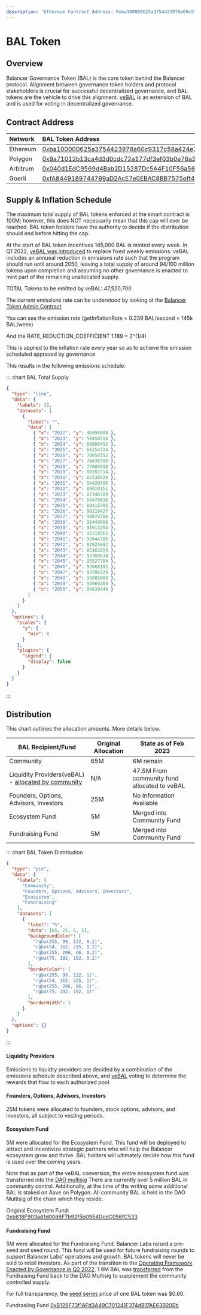 ```yaml
---
description: 'Ethereum Contract Address: 0xba100000625a3754423978a60c9317c58a424e3d'
---
```


# BAL Token

## Overview

Balancer Governance Token \(BAL\) is the core token behind the Balancer protocol. Alignment between governance token holders and protocol stakeholders is crucial for successful decentralized governance, and BAL tokens are the vehicle to drive this alignment. [veBAL](/concepts/governance/vebal/) is an extension of BAL and is used for voting in decentralized governance.

## Contract Address

| Network  | BAL Token Address                                                                                                                                              |
| :------- | :------------------------------------------------------------------------------------------------------------------------------------------------------------- |
| Ethereum | <span class="address-link">[0xba100000625a3754423978a60c9317c58a424e3d](https://etherscan.io/address/0xba100000625a3754423978a60c9317c58a424e3d)</span>        |
| Polygon  | <span class="address-link">[0x9a71012b13ca4d3d0cdc72a177df3ef03b0e76a3](https://polygonscan.com/address/0x9a71012b13ca4d3d0cdc72a177df3ef03b0e76a3)</span>     |
| Arbitrum | <span class="address-link">[0x040d1EdC9569d4Bab2D15287Dc5A4F10F56a56B8](https://arbiscan.io/address/0x040d1EdC9569d4Bab2D15287Dc5A4F10F56a56B8)</span>         |
| Goerli   | <span class="address-link">[0xfA8449189744799aD2AcE7e0EBAC8BB7575eff47](https://goerli.etherscan.io/address/0xfA8449189744799aD2AcE7e0EBAC8BB7575eff47)</span> |

## Supply & Inflation Schedule

The maximum total supply of BAL tokens enforced at the smart contract is 100M; however, this does NOT necessarily mean that this cap will ever be reached. BAL token holders have the authority to decide if the distribution should end before hitting the cap.

At the start of BAL token incentives 145,000 BAL is minted every week.  In Q1 2022, [veBAL was introduced](https://forum.balancer.fi/t/introducing-vebal-tokenomics/2512) 
to replace fixed weekly emissions.  veBAL includes an annueal reduction in emissions rate such that the program should 
run until around 2050, leaving a total supply of around 94/100 million tokens upon completion and assuming no other governance
is enacted to mint part of the remaining unallocated supply.

TOTAL Tokens to be emitted by veBAL: 47,520,700

The current emissions rate can be understood by looking at the [Balancer Token Admin Contract](https://etherscan.io/address/0xf302f9f50958c5593770fdf4d4812309ff77414f#readContract)

You can see the emission rate (getInflationRate = 0.239 BAL/second = 145k BAL/week)

And the RATE_REDUCTION_COEFFICIENT 1.189 = 2^(1/4)

This is applied to the inflation rate every year so as to achieve the emission scheduled approved by governance

This results in the following emissions schedule:

::: chart BAL Total Supply

```json
{
  "type": "line",
  "data": {
    "labels": [],
    "datasets": [
      {
        "label": "",
        "data": [
          { "x": "2022", "y": 46890000 },
          { "x": "2023", "y": 54450714 },
          { "x": "2024", "y": 60808492 },
          { "x": "2025", "y": 66154724 },
          { "x": "2026", "y": 70650352 },
          { "x": "2027", "y": 74430709 },
          { "x": "2028", "y": 77609598 },
          { "x": "2029", "y": 80282714 },
          { "x": "2030", "y": 82530528 },
          { "x": "2031", "y": 84420706 },
          { "x": "2032", "y": 86010151 },
          { "x": "2033", "y": 87346709 },
          { "x": "2034", "y": 88470616 },
          { "x": "2035", "y": 89415705 },
          { "x": "2036", "y": 90210427 },
          { "x": "2037", "y": 90878706 },
          { "x": "2038", "y": 91440660 },
          { "x": "2039", "y": 91913204 },
          { "x": "2040", "y": 92310565 },
          { "x": "2041", "y": 92644705 },
          { "x": "2042", "y": 92925682 },
          { "x": "2043", "y": 93161954 },
          { "x": "2044", "y": 93360634 },
          { "x": "2045", "y": 93527704 },
          { "x": "2046", "y": 93668193 },
          { "x": "2047", "y": 93786329 },
          { "x": "2048", "y": 93885669 },
          { "x": "2049", "y": 93969204 },
          { "x": "2050", "y": 94039448 }
        ]
      }
    ]
  },
  "options": {
    "scales": {
      "y": {
        "min": 0
      }
    },
    "plugins": {
      "legend": {
        "display": false
      }
    }
  }
}
```

:::

## Distribution

This chart outlines the allocation amounts. More details below.


 | BAL Recipient/Fund                                                                                                                                                      | Original Allocation                    | State as of Feb 2023                         |
 |-------------------------------------------------------------------------------------------------------------------------------------------------------------------------|----------------------------------------|----------------------------------------------|
 | Community                                                                                                                                                               | 65M                                    | 6M remain                                    |
 | Liquidity Providers(veBAL) - [allocated by community](https://snapshot.org/#/balancer.eth/proposal/0xc93aa02ea7153a53d124189567ba19aa28663c499cdbfa60fe9bf35bf574d2a7 ) | N/A                                    | 47.5M From community fund allocated to veBAL |
 | Founders, Options, Advisors, Investors                                                                                                                                  | 25M                                    | No Information Available                     |
 | Ecosystem Fund                                                                                                                                                          | 5M                                     | Merged into Community Fund                   |
 | Fundraising Fund                                                                                                                                                        | 5M                                     | Merged into Community Fund                   |


::: chart BAL Token Distribution

```json
{
  "type": "pie",
  "data": {
    "labels": [
      "Community",
      "Founders, Options, Advisors, Investors",
      "Ecosystem",
      "Fundraising"
    ],
    "datasets": [
      {
        "label": "%",
        "data": [65, 25, 5, 5],
        "backgroundColor": [
          "rgba(255, 99, 132, 0.2)",
          "rgba(54, 162, 235, 0.2)",
          "rgba(255, 206, 86, 0.2)",
          "rgba(75, 192, 192, 0.2)"
        ],
        "borderColor": [
          "rgba(255, 99, 132, 1)",
          "rgba(54, 162, 235, 1)",
          "rgba(255, 206, 86, 1)",
          "rgba(75, 192, 192, 1)"
        ],
        "borderWidth": 1
      }
    ]
  },
  "options": {}
}
```

:::

#### Liquidity Providers

Emissions to liquidty providers are decided by a combination of the emissions schedule described above, and [veBAL](./veBAL) voting
to determine the rewards that flow to each authorized pool.

#### Founders, Options, Advisors, Investors

25M tokens were allocated to founders, stock options, advisors, and investors, all subject to vesting periods.

#### Ecosystem Fund

5M were allocated for the Ecosystem Fund. This fund will be deployed to attract and incentivize strategic partners who 
will help the Balancer ecosystem grow and thrive. BAL holders will ultimately decide how this fund is used over the coming years.

Note that as part of the veBAL conversion, the entire ecosystem fund was transferred into the [DAO multisig](https://etherscan.io/address/0x10A19e7eE7d7F8a52822f6817de8ea18204F2e4f)
There are currently over 5 million BAL in community control.  Additionally, at the time of ths writing some additional BAL 
is staked on Aave on Polygon.  All community BAL is held in the DAO Multisig of the chain which they reside.

Original Ecosystem Fund: <span class="address-link">[0xb618F903ad1d00d6F7b92f5b0954DcdC056fC533](https://etherscan.io/address/0xb618F903ad1d00d6F7b92f5b0954DcdC056fC533)</span>

#### Fundraising Fund

5M were allocated for the Fundraising Fund. Balancer Labs raised a pre-seed and seed round. This fund will be used for 
future fundraising rounds to support Balancer Labs' operations and growth. BAL tokens will never be sold to retail investors.
As part of the transition to the [Operating Framework Enacted by Governance in Q2 2022](https://forum.balancer.fi/t/bip-1-operating-framework-for-balancer-dao/3237), 
1.9M BAL was [transferred](https://etherscan.io/tx/0xaa29cd251cdb024c415b0e13f67a0ca74fe5abc3de9a9fedd1ae26fd39be4025) 
from the Fundraising Fund back to the DAO Multisig to supplement the community controlled supply.

For full transparency, the [seed series](https://medium.com/balancer-protocol/balancer-labs-raises-3m-to-supercharge-programmable-liquidity-8f1a42323c78) price of one BAL token was $0.60.

Fundrasiing Fund <span class="address-link">[0xB129F73f1AFd3A49C701241F374dB17AE63B20Eb](https://etherscan.io/address/0xB129F73f1AFd3A49C701241F374dB17AE63B20Eb)</span>
